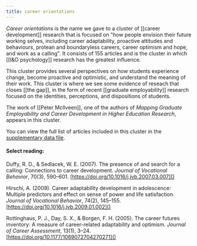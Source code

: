 ```yaml
---
title: career orientations
---
```

*Career orientations* is the name we gave to a cluster of [[career development]] research that is focused on "how people envision their future working selves, including career adaptability, proactive attitudes and behaviours, protean and boundaryless careers, career optimism and hope, and work as a calling". It consists of 155 articles and is the cluster in which [[I&O psychology]] research has the greatest influence. 

This cluster provides several perspectives on how students experience change, become proactive and optimistic, and understand the meaning of their work. This cluster is where we see some evidence of reseach that closes [[the gap]], in the form of recent [[graduate employability]] research focused on the identities, perceptions, and dispositions of students. 

The work of [[Peter McIlveen]], one of the authors of *Mapping Graduate Employability and Career Development in Higher Education Research*, appears in this cluster. 

You can view the full list of articles included in this cluster in the [supplementary data file](). 

#### Select reading: 

Duffy, R. D., & Sedlacek, W. E. (2007). The presence of and search for a calling: Connections to career development. *Journal of Vocational Behavior*, 70(3), 590–601. [https://doi.org/10.1016/j.jvb.2007.03.007]()

Hirschi, A. (2009). Career adaptability development in adolescence: Multiple predictors and effect on sense of power and life satisfaction. *Journal of Vocational Behavior*, 74(2), 145–155. [https://doi.org/10.1016/j.jvb.2009.01.002]()

Rottinghaus, P. J., Day, S. X., & Borgen, F. H. (2005). The career futures inventory: A measure of career-related adaptability and optimism. *Journal of Career Assessment*, 13(1), 3–24. [https://doi.org/10.1177/1069072704270271]()

